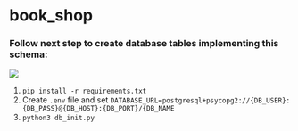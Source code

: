 # book_shop

### Follow next step to create database tables implementing this schema:

<img src="https://docs.google.com/drawings/d/e/2PACX-1vTpEq9-NXW26aYXYAoDE8zIA2Ou7FiVvfy-XVO3FO4HrrJArsoZzXED6Y9TvndmWMtDjFXoIVnVcb8t/pub?w=960&amp;h=720">

1. `pip install -r requirements.txt`
2. Create `.env` file and set `DATABASE_URL=postgresql+psycopg2://{DB_USER}:{DB_PASS}@{DB_HOST}:{DB_PORT}/{DB_NAME` 
3. `python3 db_init.py`